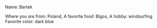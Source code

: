 Name: Bartek

Where you are from: Poland, A favorite food: Bigos, A hobby: windsurfing
Favorite color: dark blue
